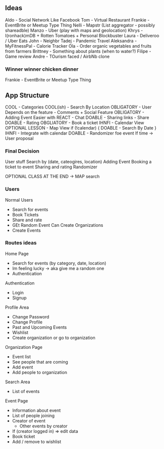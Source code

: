 ## Ideas

Aldo - Social Network Like Facebook
Tom - Virtual Restaurant
Frankie - EventBrite or Meetup Type Thing
Nelli - Mapstr (List aggregator - possibly shareadble)
Manzo - Uber (play with maps and geolocation)
Khrys - I(ronhack)mDB + Rotten Tomatoes + Personal Blockbuster
Laura - Deliveroo / Uber Eats
John - Neighbr
Tadej - Pandemic Travel
Aleksandra - MyFitnessPal - Calorie Tracker
Ola - Order organic vegetables and fruits from farmers
Brittney - Something about plants (when to water?)
Filipe - Game review
Andre - TOurism faced / AirbNb clone

### Winner winner chicken dinner
Frankie - EventBrite or Meetup Type Thing


## App Structure
COOL -  Categories 
COOL(ish) - Search By Location
OBLIGATORY - User
Depends on the feature - Comments + Social Feature
OBLIGATORY - Adding Event
Easier with REACT - Chat
DOABLE - Sharing links - Share
DOABLE - Rating
OBGLIATORY - Book a ticket
IHNFI - Calendar View
OPTIONAL LESSON - Map View
if (!calendar) {
   DOABLE - Search By Date
}
IHNFI - Integrate with calendar
DOABLE - Randomizer foe event
If time -> User proposal

### Final Decision
User stuff
Search by (date, cateogires, location)
Adding Event
Booking a ticket to event
Sharing and rating
Randomizer

<!-- AFTER THIS IF WE HAVE TIME WE TRY OTHERS -->

OPTIONAL CLASS AT THE END -> MAP search


### Users
Normal Users
   - Search for events
   - Book Tickets
   - Share and rate
   - GEt Random Event
Can Create Organizations
   - Create Events


### Routes ideas
Home Page
   - Search for events (by category, date, location)
   - Im feeling lucky -> aka give me a random one
   - Authentication

Authentication
   - Login
   - Signup

Profile Area
   - Change Password
   - Change Profile
   - Past and Upcoming Events
   - Wishlist
   - Create organization or go to organization
  
Organization Page
   - Event list
   - See people that are coming
   - Add event
   - Add people to organization

Search Area
   - List of events

Event Page
   - Information about event
   - List of people joining
   - Creator of event
     - Other events by creator
   - If (creator logged in) => edit data
   - Book ticket
   - Add / remove to wishlist